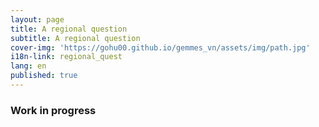 ```yaml
---
layout: page
title: A regional question
subtitle: A regional question
cover-img: 'https://gohu00.github.io/gemmes_vn/assets/img/path.jpg'
i18n-link: regional_quest
lang: en
published: true
---
```


### Work in progress